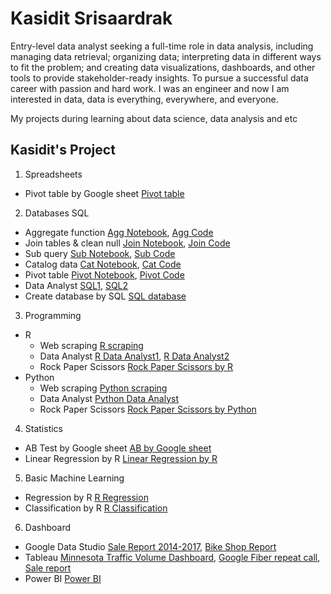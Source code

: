 # Kasidit Srisaardrak
Entry-level data analyst seeking a full-time role in data analysis, including managing data retrieval; organizing data; interpreting data in different ways to fit the problem; and creating data visualizations, dashboards, and other tools to provide stakeholder-ready insights. To pursue a successful data career with passion and hard work. I was an engineer and now I am interested in data, data is everything, everywhere, and everyone.

My projects during learning about data science, data analysis and etc

## Kasidit's Project
1. Spreadsheets
  - Pivot table by Google sheet [Pivot table](https://docs.google.com/spreadsheets/d/1V6kkMmL-uy1j0W4HX2juQ4EKSi3G984F_Sjo_TdoSLc/edit?usp=sharing)

2. Databases SQL
- Aggregate function [Agg Notebook](https://github.com/Kasidit-S/Kasidit_Project/blob/main/SQL/aggregate%20functions.ipynb), [Agg Code](https://github.com/Kasidit-S/Kasidit_Project/blob/main/SQL/aggregate%20functions.sql)
- Join tables & clean null [Join Notebook](https://github.com/Kasidit-S/Kasidit_Project/blob/main/SQL/Join%20table%20%26%20clean%20null.ipynb), [Join Code](https://github.com/Kasidit-S/Kasidit_Project/blob/main/SQL/Join%20table%20%26%20clean%20null.sql)
- Sub query [Sub Notebook](https://github.com/Kasidit-S/Kasidit_Project/blob/main/SQL/Sub%20query.ipynb), [Sub Code](https://github.com/Kasidit-S/Kasidit_Project/blob/main/SQL/Sub%20query.sql)
- Catalog data [Cat Notebook](https://github.com/Kasidit-S/Kasidit_Project/blob/main/SQL/Catalog%20data.ipynb), [Cat Code](https://github.com/Kasidit-S/Kasidit_Project/blob/main/SQL/Catalog.sql)
- Pivot table [Pivot Notebook](https://github.com/Kasidit-S/Kasidit_Project/blob/main/SQL/Pivot%20table.ipynb), [Pivot Code](https://github.com/Kasidit-S/Kasidit_Project/blob/main/SQL/Pivot%20table.sql)
- Data Analyst [SQL1](https://github.com/Kasdit/Kasidit_Project/blob/main/International_debt_SQL.ipynb), [SQL2](https://github.com/Kasdit/Kasidit_Project/blob/main/Analyzing%20NYC%20Public%20School%20Test%20Result%20Scores.ipynb)
- Create database by SQL [SQL database](https://replit.com/@kasiditsrisaard/SQLrestaurantsdatabase#main.sql)

3. Programming
  - R 
    - Web scraping [R scraping](https://github.com/Kasdit/Kasidit_Project/blob/main/Web%20scraping%20with%20R.ipynb)
    - Data Analyst [R Data Analyst1](https://github.com/Kasdit/Kasidit_Project/blob/main/Covid19%20with%20R.ipynb), [R Data Analyst2](https://github.com/Kasdit/Kasidit_Project/blob/main/NYC%20flights13%20with%20R.ipynb)
    - Rock Paper Scissors [Rock Paper Scissors by R](https://replit.com/@kasiditsrisaard/rock-paper-scissors-game#main.r)
  - Python
    - Web scraping [Python scraping](https://github.com/FireFonZ/Kasidit_Project/blob/main/Python/Web%20Scraping.pyt)
    - Data Analyst [Python Data Analyst](https://github.com/Kasdit/Kasidit_Project/blob/main/NYC13%20with%20Python%20.ipynb)
    - Rock Paper Scissors [Rock Paper Scissors by Python](https://datalore.jetbrains.com/notebook/doM9UCb9S5SvxDBXFDx2Hi/7MNdlcLUvShAJK9Pvdv5KA/)
4. Statistics 
  - AB Test by Google sheet [AB by Google sheet](https://docs.google.com/spreadsheets/d/1XtiQCjZ0eX3nYUHNUE3Qg3EqUhdiWu6j-fxF4gu-GY4/edit?usp=sharing)
  - Linear Regression by R [Linear Regression by R](https://github.com/FireFonZ/Kasidit_Project/blob/main/R/Linear%20Regression.R)

5. Basic Machine Learning
  - Regression by R [R Regression](https://github.com/FireFonZ/Kasidit_Project/blob/main/R/Regression.R)
  - Classification by R [R Classification](https://github.com/FireFonZ/Kasidit_Project/blob/main/R/Classification.R)

6. Dashboard
  - Google Data Studio [Sale Report 2014-2017](https://datastudio.google.com/reporting/ce436bd8-e9de-412b-b2e4-f860c83839b1), [Bike Shop Report
](https://lookerstudio.google.com/reporting/b8a1ccb4-c53b-4ef3-a974-d38f05a44c3d)
  - Tableau [Minnesota Traffic Volume Dashboard](https://public.tableau.com/views/MinnesotaTrafficVolumeDashboard_16866502351150/MinnesotaTrafficVolumeDashboard?:language=th-TH&:display_count=n&:origin=viz_share_link), [Google Fiber repeat call](https://public.tableau.com/views/GoogleFiberrepeatcall/RepeatCalls?:language=th-TH&:display_count=n&:origin=viz_share_link), [Sale report](https://public.tableau.com/views/DashboardTableau_16727413022250/Dashboard1?:language=th-TH&:display_count=n&:origin=viz_share_link)
  - Power BI [Power BI](https://github.com/Kasidit-S/Kasidit_Project/blob/main/Power%20BI/Coupon%20Dashboard.pdf)
